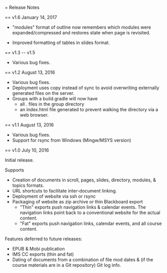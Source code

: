 = Release Notes

  
== v1.6 January 14, 2017

* "modules" format of outline now remembers which modules were
  expanded/compressed and restores state when page is revisited.

* Improved formatting of tables in slides format.


== v1.3 -- v1.5

* Various bug fixes.

== v1.2 August 13, 2016

* Various bug fixes.
* Deployment uses copy instead of sync to avoid overwriting externally
  generated files on the server.
* Groups with a build.gradle will now have
    - all *.* files in the group directory
	- an index.html file generated to prevent walking the directory
      via a web browser.

== v1.1 August 13, 2016

* Various bug fixes.
* Support for rsync from Windows (Mingw/MSYS version)


== v1.0 July 10, 2016

Initial release.

Supports

* Creation of documents in scroll, pages, slides, directory,
  modules, & topics formats.
* URL shortcuts to facilitate inter-document linking.
* Deployment of website via ssh or rsync
* Packaging of website as zip archive or thin Blackboard export
    * "Thin" exports push navigation links & calendar events. The navigation
       links point back to a conventional website for the actual content.
    * "Fat" exports push navigation links, calendar events, and all course
       content.
       
Features deferred to future releases:
* EPUB & Mobi publication
* IMS CC exports (thin and fat)
* Dating of documents from a combination of file mod dates &
  (if the course materials are in a Git repository) Git log info.
